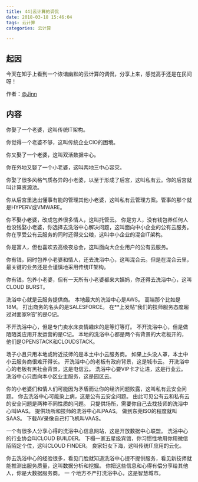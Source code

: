 ```yaml
---
title: 44|云计算的调侃
date: 2018-03-18 15:46:04
tags: 云计算
categories: 云计算

---
```


## 起因  

今天在知乎上看到一个诙谐幽默的云计算的调侃，分享上来，感觉高手还是在民间呀！



作者：[@Jinn ](https://www.zhihu.com/people/cf506ade5c3372e6a58bfd1b762ba737)

##  内容 

你娶了一个老婆，这叫传统IT架构。

你觉得一个老婆不够，这叫传统企业CIO的困境。

你又娶了一个老婆，这叫双活数据中心。

你在外地又娶了一个小老婆，这叫两地三中心容灾。

你娶了很多风格气质各异的小老婆，以至于形成了后宫，这叫私有云。你的后宫就叫计算资源池。

你从后宫里选出懂事有能的管理其他小老婆，这叫私有云管理方案。管事的那个就是HYPERV或VMWARE。

你不娶小老婆，改成包养很多情人，这叫托管云。 你是穷人，没有钱包养任何人也没钱娶小老婆，你选择去洗浴中心解决问题，这叫面向中小企业的公有云服务。 你在享受公有云服务的同时还得交公粮，这叫中小企业的混合IT架构。

你是富人，但也喜欢去高级夜总会，这叫面向大企业用户的公有云服务。

你有钱，同时包养小老婆和情人，还去洗浴中心，这叫混合云。但是在混合云里，最关键的业务还是会谨慎地采用传统IT架构。

你有钱，包养小老婆，但有一天所有小老婆都来大姨妈，你还得去洗浴中心，这叫CLOUD BURST。

洗浴中心就是云服务提供商。 本地最大的洗浴中心是AWS。 高端那个比如是18M。 打出商务的名头的是SALESFORCE。 在**上发帖“我们的技师服务态度超过对面家9倍”的是O记。

不开洗浴中心，但是专门卖水床卖情趣床的是等灯等灯。 不开洗浴中心，但是做陌陌类应用开发运营的是C记。 本地的洗浴中心都是两个有背景的大老板开的，他们是OPENSTACK和CLOUDSTACK。

场子小且只用本地或附近技师的是本土中小云服务商。 如果上头没人罩，本土中小云服务商很难开得长。 开洗浴中心的老板有政府背景，这是城市云。 开洗浴中心的老板有黑社会背景，这是电信云。 洗浴中心要VIP卡才让进，这是行业云。 洗浴中心只面向本小区业主服务，这是园区云。

你的小老婆们和情人们可能因为矛盾而让你的经济问题败露，这叫私有云安全问题。 你去洗浴中心可能染上病，这是公有云安全问题。 由此可见公有云和私有云的安全问题是两种不同性质的问题。 只提供场所，需要你自己去找技师的洗浴中心叫IAAS。 提供场所和技师的洗浴中心叫PAAS。 做到东莞ISO的程度就叫SAAS。 下载AV录像自己打飞机叫VAAS。

一个有很多人分享心得的洗浴中心信息网站，这是开放数据中心联盟。 洗浴中心的行业协会叫CLOUD BUILDER。 下榻一家五星级宾馆，你习惯性地用你用微信陌陌定个位，这叫CLOUD FINDER。 良家妇女下海，这叫传统IT应用的云化。

你去洗浴中心的经验很多，看见门脸就知道洗浴中心提不提供服务，看见新技师就能推测出服务质量，这叫数据分析和挖掘。 你把这些信息和心得有偿分享给其他人，你是大数据服务商。 一 个地方不严打洗浴中心，这是智慧城市。

<!--more-->